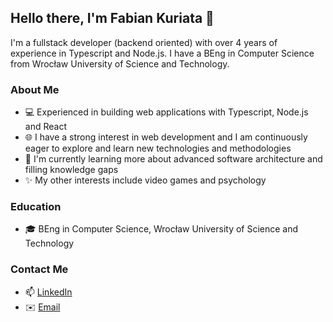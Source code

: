 ## Hello there, I'm Fabian Kuriata 👋

I'm a fullstack developer (backend oriented) with over 4 years of experience in Typescript and Node.js. I have a BEng in Computer Science from Wrocław University of Science and Technology.

### About Me
- 💻 Experienced in building web applications with Typescript, Node.js and React
- 🌐 I have a strong interest in web development and I am continuously eager to explore and learn new technologies and methodologies
- 🌱 I'm currently learning more about advanced software architecture and filling knowledge gaps
- ✨ My other interests include video games and psychology

### Education
- 🎓 BEng in Computer Science, Wrocław University of Science and Technology

### Contact Me
- 📫 [LinkedIn](https://www.linkedin.com/in/fabian-kuriata)
- ✉️ [Email](fabian.kuriata.dev@gmail.com)

<!--
**Frown00/Frown00** is a ✨ _special_ ✨ repository because its `README.md` (this file) appears on your GitHub profile.

Here are some ideas to get you started:

- 🔭 I’m currently working on ...
- 🌱 I’m currently learning ...
- 👯 I’m looking to collaborate on ...
- 🤔 I’m looking for help with ...
- 💬 Ask me about ...
- 📫 How to reach me: ...
- 😄 Pronouns: ...
- ⚡ Fun fact: ...
-->
